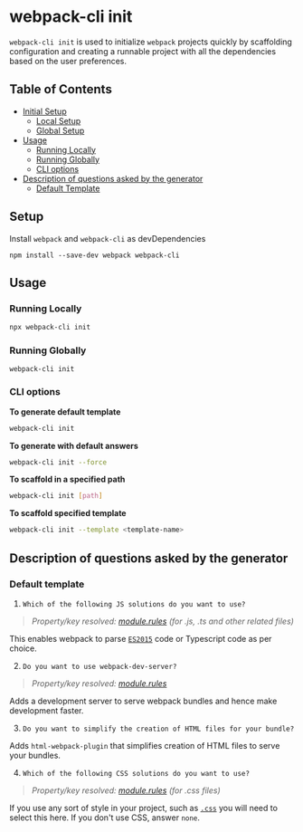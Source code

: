 # webpack-cli init

`webpack-cli init` is used to initialize `webpack` projects quickly by scaffolding configuration and creating a runnable project with all the dependencies based on the user preferences.

## Table of Contents

-   [Initial Setup](#initial-setup)
    -   [Local Setup](#local-setup)
    -   [Global Setup](#global-setup)
-   [Usage](#usage)
    -   [Running Locally](#running-locally)
    -   [Running Globally](#running-globally)
    -   [CLI options](#cli-options)
-   [Description of questions asked by the generator](#description-of-questions-asked-by-the-generator)
    -   [Default Template](#default-template)

## Setup

Install `webpack` and `webpack-cli` as devDependencies

```shell
npm install --save-dev webpack webpack-cli
```

## Usage

### Running Locally

```bash
npx webpack-cli init
```

### Running Globally

```shell
webpack-cli init
```

### CLI options

**To generate default template**

```bash
webpack-cli init
```

**To generate with default answers**

```bash
webpack-cli init --force
```

**To scaffold in a specified path**

```bash
webpack-cli init [path]
```

**To scaffold specified template**

```bash
webpack-cli init --template <template-name>
```

## Description of questions asked by the generator

### Default template

1. `Which of the following JS solutions do you want to use?`

> _Property/key resolved: [module.rules](https://webpack.js.org/configuration/module/#module-rules) (for .js, .ts and other related files)_

This enables webpack to parse [`ES2015`](https://babeljs.io/learn-es2015/) code or Typescript code as per choice.

2. `Do you want to use webpack-dev-server?`

> _Property/key resolved: [module.rules](https://webpack.js.org/configuration/dev-server/)_

Adds a development server to serve webpack bundles and hence make development faster.

3. `Do you want to simplify the creation of HTML files for your bundle?`

Adds `html-webpack-plugin` that simplifies creation of HTML files to serve your bundles.

4. `Which of the following CSS solutions do you want to use?`

> _Property/key resolved: [module.rules](https://webpack.js.org/configuration/module/#module-rules) (for .css files)_

If you use any sort of style in your project, such as [`.css`](https://developer.mozilla.org/en-US/docs/Web/CSS) you will need to select this here. If you don't use CSS, answer `none`.
